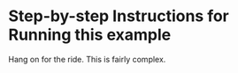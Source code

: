 # Step-by-step Instructions for Running this example

Hang on for the ride. This is fairly complex.

